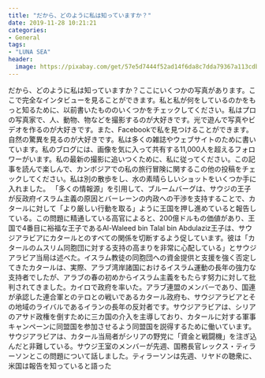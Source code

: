 ```yaml
---
title: "だから、どのように私は知っていますか？"
date: 2019-11-28 10:21:21
categories:
- General
tags:
- "LUNA SEA"
header:
  image: https://pixabay.com/get/57e5d7444f52ad14f6da8c7dda79367a113cdbe25b526c4870287fdd974ecd5fbe_1280.jpg
---
```


だから、どのように私は知っていますか？ここにいくつかの写真があります。ここで完全なインタビューを見ることができます。私と私が何をしているのかをもっと知るために、以前書いたもののいくつかをチェックしてください。私はプロの写真家で、人、動物、物などを撮影するのが大好きです。光で遊んで写真やビデオを作るのが大好きです。また、Facebookで私を見つけることができます。自然の驚異を見るのが大好きです。私は多くの雑誌やウェブサイトのために書いています。私のブログには、画像を気に入って共有する11,000人を超えるフォロワーがいます。私の最新の撮影に追いつくために、私に従ってください。この記事を読んで楽しんで、カンボジアでの私の旅行冒険に関するこの他の投稿をチェックしてください。私は別の散歩をし、水の素晴らしいショットをいくつか手に入れました。 「多くの情報源」を引用して、ブルームバーグは、サウジの王子が反政府イスラム主義の原因とバーレーンの内政への干渉を支持することで、カタールに対して「より厳しい行動を取る」ように王国を押し進めていると報告している。この問題に精通している高官によると、200億ドルもの価値があり、王国で4番目に裕福な王子であるAl-Waleed bin Talal bin Abdulaziz王子は、サウジアラビアにカタールとのすべての関係を切断するよう促しています。彼は「カタールのムスリム同胞団に対する支持の高まりを非常に心配している」とサウジアラビア当局は述べた。イスラム教徒の同胞団への資金提供と支援を強く否定してきたカタールは、実際、アラブ湾岸諸国におけるイスラム運動の長年の強力な支持者でしたが、アラブの春の初めからイスラム主義をもたらす努力に対して批判されてきました。カイロで政府を率いた。アラブ連盟のメンバーであり、国連が承認した連合軍とのテロとの戦いであるカタール政府も、サウジアラビアとその地域のライバルであるイランの長年の反対者です。サウジアラビアは、シリアのアサド政権を倒すために三カ国の介入を主導しており、カタールに対する軍事キャンペーンに同盟国を参加させるよう同盟国を説得するために働いています。サウジアラビアは、カタール当局者がシリアの野党に「資金と戦闘機」を注ぎ込んだと非難している。サウジ王室のメンバーが先週、国務長官レックス・ティラーソンとこの問題について話しました。ティラーソンは先週、リヤドの聴衆に、米国は報告を知っていると語った
